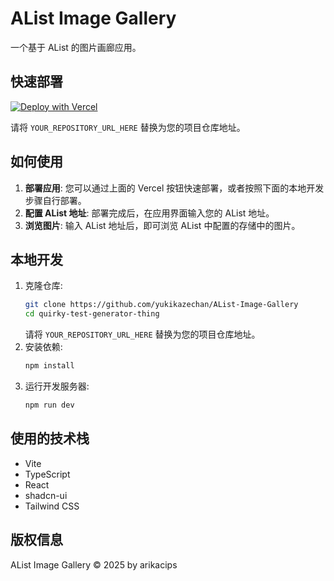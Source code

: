 # AList Image Gallery

一个基于 AList 的图片画廊应用。

## 快速部署

[![Deploy with Vercel](https://vercel.com/button)](https://vercel.com/new/clone?repository-url=https://github.com/yukikazechan/AList-Image-Gallery)

请将 `YOUR_REPOSITORY_URL_HERE` 替换为您的项目仓库地址。

## 如何使用

1.  **部署应用**: 您可以通过上面的 Vercel 按钮快速部署，或者按照下面的本地开发步骤自行部署。
2.  **配置 AList 地址**: 部署完成后，在应用界面输入您的 AList 地址。
3.  **浏览图片**: 输入 AList 地址后，即可浏览 AList 中配置的存储中的图片。

## 本地开发

1.  克隆仓库:
    ```bash
    git clone https://github.com/yukikazechan/AList-Image-Gallery
    cd quirky-test-generator-thing
    ```
    请将 `YOUR_REPOSITORY_URL_HERE` 替换为您的项目仓库地址。
2.  安装依赖:
    ```bash
    npm install
    ```
3.  运行开发服务器:
    ```bash
    npm run dev
    ```

## 使用的技术栈

- Vite
- TypeScript
- React
- shadcn-ui
- Tailwind CSS

## 版权信息

AList Image Gallery © 2025 by arikacips
